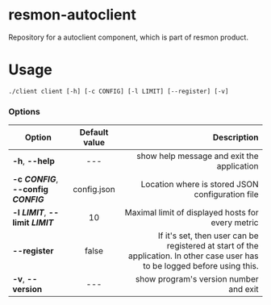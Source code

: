 # resmon-autoclient
Repository for a autoclient component, which is part of resmon product.

# Usage

```
./client client [-h] [-c CONFIG] [-l LIMIT] [--register] [-v]
```

### Options
| Option                                 | Default value | Description                                       |
| -------------------------------------- |:-------------:| -------------------------------------------------:|
| **-h**, **--help**                     | ---           | show help message and exit the application        |
| **-c _CONFIG_**, **--config _CONFIG_** | config.json   | Location where is stored JSON configuration file  |
| **-l _LIMIT_**, **--limit _LIMIT_**    | 10            | Maximal limit of displayed hosts for every metric |
| **--register**                         | false         | If it's set, then user can be registered at start of the application. In other case user has to be logged before using this. |
| **-v**, **--version**                  | ---           | show program's version number and exit            |